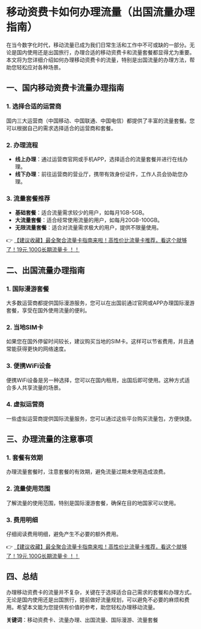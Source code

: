 # 移动资费卡如何办理流量（出国流量办理指南）

在当今数字化时代，移动流量已成为我们日常生活和工作中不可或缺的一部分。无论是国内使用还是出国旅行，办理合适的移动资费卡和流量套餐都显得尤为重要。本文将为您详细介绍如何办理移动资费卡的流量，特别是出国流量的办理方法，帮助您轻松应对各种场景。

## 一、国内移动资费卡流量办理指南

### 1. 选择合适的运营商
国内三大运营商（中国移动、中国联通、中国电信）都提供了丰富的流量套餐。您可以根据自己的需求选择适合的运营商和套餐。

### 2. 办理流程
- **线上办理**：通过运营商官网或手机APP，选择适合的流量套餐并进行在线办理。
- **线下办理**：前往运营商的营业厅，携带有效身份证件，工作人员会协助您办理。

### 3. 流量套餐推荐
- **基础套餐**：适合流量需求较少的用户，如每月1GB-5GB。
- **大流量套餐**：适合经常使用流量的用户，如每月20GB-100GB。
- **无限流量套餐**：适合对流量需求极大的用户，提供不限量使用。

👉 [【建议收藏】最全聚合流量卡指南来啦！高性价比流量卡推荐，看这个就够了！19元 100G长期流量卡 ！！](https://bit.ly/Liuliangka)

## 二、出国流量办理指南

### 1. 国际漫游套餐
大多数运营商都提供国际漫游服务，您可以在出国前通过官网或APP办理国际漫游套餐，享受在国外使用流量的便利。

### 2. 当地SIM卡
如果您在国外停留时间较长，建议购买当地的SIM卡。这样可以节省费用，并且通常能获得更快的网络速度。

### 3. 便携WiFi设备
便携WiFi设备是另一种选择，您可以在国内租用，出国后即可使用。这种方式适合多人共享流量的场景。

### 4. 虚拟运营商
一些虚拟运营商提供国际流量服务，您可以通过这些平台购买流量包，方便快捷。

## 三、办理流量的注意事项

### 1. 套餐有效期
办理流量套餐时，注意套餐的有效期，避免流量过期未使用造成浪费。

### 2. 流量使用范围
了解流量的使用范围，特别是国际漫游套餐，确保在目的地国家可以使用。

### 3. 费用明细
仔细阅读费用明细，避免产生不必要的额外费用。

👉 [【建议收藏】最全聚合流量卡指南来啦！高性价比流量卡推荐，看这个就够了！19元 100G长期流量卡 ！！](https://bit.ly/Liuliangka)

## 四、总结

办理移动资费卡的流量并不复杂，关键在于选择适合自己需求的套餐和办理方式。无论是国内使用还是出国旅行，提前做好流量规划，可以避免不必要的麻烦和费用。希望本文能为您提供有价值的参考，助您轻松办理移动流量。

**关键词**：移动资费卡、流量办理、出国流量、国际漫游、流量套餐